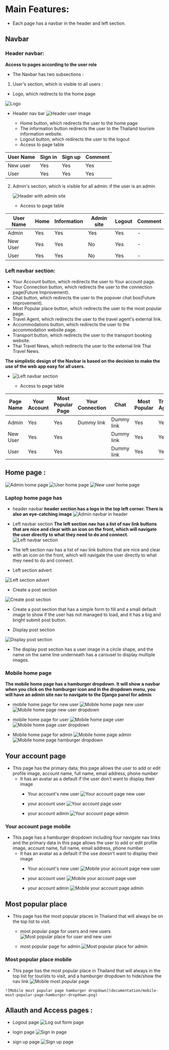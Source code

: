 # Main Features:
  - Each page has a navbar in the header and left section.

  ## Navbar 
  ### Header navbar:
  **Access to pages according to the user role**
  - The Navbar has two subsections :
1. User's section, which is visible to all users :
  - Logo, which redirects to the home page
     
  ![Logo](documentation/logo-in-header.png)

  - Header nav bar
  ![Header user image](documentation/header-user-image.png)


    - Home button, which redirects the user to the home page
    - The information button redirects the user to the Thailand tourism information website.
    - Logout button, which redirects the user to the logout
    - Access to page table

  | User Name | Sign in | Sign up | Comment |
  | ------- | --------- | ------- | ------- |
  | New user | Yes | Yes | Yes | - |
  | User | Yes | Yes | Yes | - |

2. Admin's section, which is visible for all admin:
    if the user is an admin 

   ![Header with admin site](documentation/header-with-admin-site.png)


    - Access to page table

  | User Name | Home | Information | Admin site | Logout | Comment |
  | --------- | ---- | ----------- | ---------- | ------ | ------- |
  | Admin | Yes | Yes | Yes | Yes | - |
  | New User | Yes | Yes | No | Yes | - |
  | User | Yes | Yes | No | Yes | - |

 
  ### Left navbar section:
  - Your Account button, which redirects the user to Your account page.
  - Your Connection button, which redirects the user to the connection page(Future Improvement).
  - Chat button, which redirects the user to the popover chat box(Future improvement).
  - Most Popular place button, which redirects the user to the most popular page.
  - Travel Agent, which redirects the user to the travel agent's external link.
  - Accommodations button, which redirects the user to the accommodation website page.
  - Transport button, which redirects the user to the transport booking website.
  - Thai Travel News, which redirects the user to the external link Thai Travel News.

**The simplistic design of the Navbar is based on the decision to make the use of the web app easy for all users.**

  - ![Left navbar section](documentation/left-nav.png)


    - Access to page table
      
| Page Name | Your Account | Most Popular Page| Your Connection | Chat | Most Popular | Travel Agent | Accommodations | Transport | Thai Travel News | Comment |
| --------- | ----------------- | ------------ | --------------- | ---- | ------------ | ------------ | -------------- | --------- | ---------------- | ------- |
| Admin      | Yes               | Yes       | Dummy link       | Dummy link   | Yes | Yes | Yes | Yes | Yes |  Future improvement  |
| New User      | Yes               | Yes       |         | Dummy link   | Yes | Yes | Yes | Yes | Yes |  Future improvement |
| User      | Yes               | Yes       |         | Dummy link   | Yes | Yes | Yes | Yes | Yes |  Future improvement |


## Home page :
![Admin home page](documentation/admin-home-page.png)
![User home page](documentation/user-home-page.png)
![New user home page](documentation/new-user-home-page.png)
  ### Laptop home page has 
  - header navbar
  **header section has a logo in the top left corner. There is also an eye-catching image**
  ![Admin navbar in header](documentation/admin-navbar-in-header.png)

  - Left navbar section
  **The left section nav has a list of nav link buttons that are nice and clear with an icon on the front, which will navigate the user directly to what they need to do and connect.**
  ![Left navbar section](documentation/left-nav.png)
  - The left section nav has a list of nav link buttons that are nice and clear with an icon on the front, which will navigate the user directly to what they need to do and connect. 

  - Left section advert

  ![Left section advert](documentation/left-section-advert.png)

  - Create a post section

  ![Create post section](images/create-post-section.png)

  - Create a post section that has a simple form to fill and a small default image to show if the user has not managed to load, and it has a big and bright submit post button.

  - Display post section

  ![Display post section](documentation/display-post-section.png)

  - The display post section has a user image in a circle shape, and the name on the same line underneath has a carousel to display multiple images.
  
### Mobile home page
  **The mobile home page has a hamburger dropdown. It will show a navbar when you click on the hamburger icon and in the dropdown menu, you will have an admin site nav to navigate to the Django panel for admin**
  - mobile home page for new user
  ![Mobile home page new user](documentation/mobile-home-page-new-user.png)
  ![Mobile home page new user dropdown](documentation/mobile-home-page-new-user-dropdown.png)

  - mobile home page for user
  ![Mobile home page user](documentation/mobile-home-page-user.png)
  ![Mobile home page user dropdown](documentation/mobile-home-page-user-dropdown.png)

  - Mobile home page for admin
  ![Mobile home page admin](documentation/mobile-home-page-hamburger.png)
  ![Mobile home page hamburger dropdown](documentation/mobile-home-page-hamburger-dropdown.png)

 ## Your account page
  - This page has the primary data; this page allows the user to add or edit profile image, account name, full name, email address, phone number 
    - It has an avatar as a default if the user don't want to display their image
      - Your account's new user
      ![Your account page new user](documentation/your-account-page-new-user.png)

      - your account user
      ![Your account page user](documentation/your-account-page-user.png)

      - your account admin
      ![Your account page admin](documentation/your-account-page-admin.png)
### Your account page mobile
 - This page has a hamburger dropdown including four navigate nav links and the primary data in this page allows the user to add or edit profile image, account name, full name, email address, phone number 
    - It has an avatar as a default if the use doesn't want to display their image
      - Your account's new user
      ![Mobile your account page new user](documentation/mobile-your-account-page-new-user.png)

      - your account user
      ![Mobile your account page user](documentation/mobile-your-account-page-user.png)

      - your account admin
      ![Mobile your account page admin](documentation/mobile-your-account-page-admin.png)

## Most popular place
  - This page has the most popular places in Thailand that will always be on the top list to visit.
      - most popular page for users and new users
  ![Most popular place for user and new user](documentation/most-popular-page-user-and-new-user.png)

       - most popular page for admin
  ![Most popular place for admin](documentation/most-popular-page-admin.png)


  ### Most popular place mobile
   - This page has the most popular place in Thailand that will always in the top list for tourists to visit, and a hamburger dropdown to hide/show the nav link
    ![Mobile most popular page](documentation/mobile-most-popular-page-.png)

    ![Mobile most popular page hamburger dropdown](documentation/mobile-most-popular-page-hamburger-dropdown.png)

## Allauth and Access pages :

  - Logout page
  ![Log out form page](documentation/logout-page-image.png)

  - login page
  ![Sign in page](documentation/sign-in-page.png)
  
  - sign up page
  ![Sign up page](documentation/sign-up-page.png)

